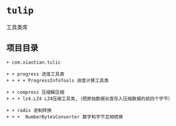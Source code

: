 # `tulip`

工具类库

## 项目目录

```
+ com.xiaotian.tulic

+ + progress 进度工具类
+ + + + ProgressInfoTools 进度计算工具类
 
+ + compress 压缩解压缩
+ + + lz4.LZ4 LZ4压缩工具类,（把原始数据长度存入压缩数据的前四个字节）

+ + radix 进制转换
+ + +  NumberBytesConverter 数字和字节互相转换

```

 





